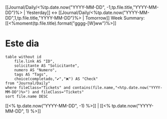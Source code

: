 [[Journal/Daily/<%tp.date.now("YYYY-MM-DD", -1,tp.file.title,"YYYY-MM-DD")%> | Yesterday]] <-> [[Journal/Daily/<%tp.date.now("YYYY-MM-DD",1,tp.file.title,"YYYY-MM-DD")%> | Tomorrow]]
Week Summary: [[<%moment(tp.file.title).format("gggg-[W]ww")%>]]

# Este dia

```dataview
table without id
	file.link AS "ID",
	solicitante AS "Solicitante",
	numero AS "Numero",
	tags AS "Tags",
	choice(completado,"✔️","❌") AS "Check"
from "Journal/Daily"
where fileClass="Tickets" and contains(file.name,"<%tp.date.now("YYYY-MM-DD")%>") and fileClass="Tickets"
sort file.name DESC
```

[[<% tp.date.now("YYYY-MM-DD", -1) %>]] | [[<% tp.date.now("YYYY-MM-DD", 1) %>]]